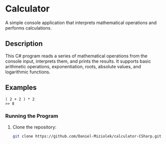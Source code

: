 # Calculator 

A simple console application that interprets mathematical operations and performs calculations.

## Description

This C# program reads a series of mathematical operations from the console input, interprets them, and prints the results. It supports basic arithmetic operations, exponentiation, roots, absolute values, and logarithmic functions.

## Examples

    ( 2 + 2 ) * 2
    >> 8

  
   


### Running the Program

1. Clone the repository:

   ```bash
   git clone https://github.com/Daniel-Miziolek/calculator-CSharp.git
